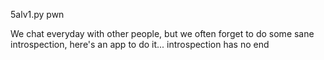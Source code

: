 5alv1.py pwn

We chat everyday with other people, but we often forget to do some sane introspection, here's an app to do it... introspection has no end
